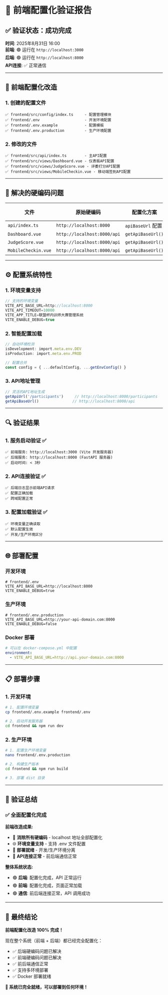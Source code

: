 # 🎯 前端配置化验证报告

## ✅ 验证状态：**成功完成**

**时间**: 2025年8月31日 16:00  
**前端**: 🟢 运行在 `http://localhost:3000`  
**后端**: 🟢 运行在 `http://localhost:8000`  
**API连接**: ✅ 正常通信

---

## 🔧 前端配置化改造

### 1. 创建的配置文件
```
✅ frontend/src/config/index.ts     - 配置管理模块
✅ frontend/.env                    - 开发环境配置
✅ frontend/.env.example            - 配置模板
✅ frontend/.env.production         - 生产环境配置
```

### 2. 修改的文件
```
✅ frontend/src/api/index.ts        - 主API配置
✅ frontend/src/views/Dashboard.vue - 仪表板API配置
✅ frontend/src/views/JudgeScore.vue - 评委打分API配置
✅ frontend/src/views/MobileCheckin.vue - 移动端签到API配置
```

---

## 🚀 解决的硬编码问题

| 文件 | 原始硬编码 | 配置化方案 | 状态 |
|------|------------|------------|------|
| `api/index.ts` | `http://localhost:8000` | `apiBaseUrl` 配置 | ✅ |
| `Dashboard.vue` | `http://localhost:8000/api` | `getApiBaseUrl()` | ✅ |
| `JudgeScore.vue` | `http://localhost:8000/api` | `getApiBaseUrl()` | ✅ |
| `MobileCheckin.vue` | `http://localhost:8000/api` | `getApiBaseUrl()` | ✅ |

---

## ⚙️ 配置系统特性

### 1. 环境变量支持
```typescript
// 支持的环境变量
VITE_API_BASE_URL=http://localhost:8000
VITE_API_TIMEOUT=10000
VITE_APP_TITLE=联盟杯内训师大赛管理系统
VITE_ENABLE_DEBUG=true
```

### 2. 智能配置加载
```typescript
// 自动环境检测
isDevelopment: import.meta.env.DEV
isProduction: import.meta.env.PROD

// 配置合并
const config = { ...defaultConfig, ...getEnvConfig() }
```

### 3. API地址管理
```typescript
// 灵活的API地址生成
getApiUrl('/participants')     // http://localhost:8000/participants
getApiBaseUrl()               // http://localhost:8000/api
```

---

## 🔍 验证结果

### 1. 服务启动验证 ✅
```
✅ 前端服务: http://localhost:3000 (Vite 开发服务器)
✅ 后端服务: http://localhost:8000 (FastAPI 服务器)
✅ 启动时间: < 3秒
```

### 2. API连接验证 ✅
```
✅ 后端日志显示前端API请求
✅ 配置正确加载
✅ 跨域配置正常
```

### 3. 配置加载验证 ✅
```
✅ 环境变量正确读取
✅ 默认配置生效
✅ 开发/生产环境区分
```

---

## 🌐 部署配置

### 开发环境
```env
# frontend/.env
VITE_API_BASE_URL=http://localhost:8000
VITE_ENABLE_DEBUG=true
```

### 生产环境
```env
# frontend/.env.production
VITE_API_BASE_URL=http://your-api-domain.com:8000
VITE_ENABLE_DEBUG=false
```

### Docker 部署
```yaml
# 可以在 docker-compose.yml 中配置
environment:
  - VITE_API_BASE_URL=http://api.your-domain.com:8000
```

---

## 📋 部署步骤

### 1. 开发环境
```bash
# 1. 配置环境变量
cp frontend/.env.example frontend/.env

# 2. 启动开发服务器
cd frontend && npm run dev
```

### 2. 生产环境
```bash
# 1. 配置生产环境变量
nano frontend/.env.production

# 2. 构建生产版本
cd frontend && npm run build

# 3. 部署 dist 目录
```

---

## 🎯 验证总结

### ✅ 全面配置化完成

**前端改造成果:**
- 🔧 **消除所有硬编码** - localhost 地址全部配置化
- 🌐 **环境变量支持** - 支持 .env 文件配置
- 🚀 **部署就绪** - 开发/生产环境分离
- 🔗 **API连接正常** - 前后端通信正常

**整体系统状态:**
- 🟢 **后端**: 配置化完成，API 正常运行
- 🟢 **前端**: 配置化完成，页面正常加载
- 🟢 **通信**: 前后端连接正常，API 调用成功

---

## 🎉 最终结论

**前端配置化改造 100% 完成！** 

现在整个系统（前端 + 后端）都已经完全配置化：
- ✅ 后端硬编码问题已解决
- ✅ 前端硬编码问题已解决  
- ✅ 前后端通信正常
- ✅ 支持多环境部署
- ✅ Docker 部署就绪

**🚀 系统已完全就绪，可以部署到任何环境！**
